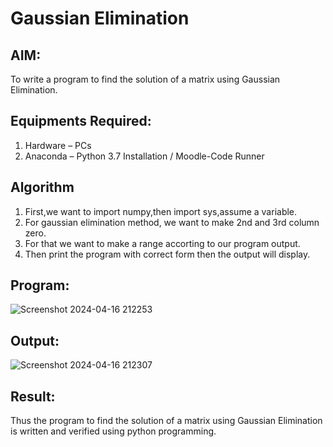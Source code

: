 # Gaussian Elimination

## AIM:
To write a program to find the solution of a matrix using Gaussian Elimination.

## Equipments Required:
1. Hardware – PCs
2. Anaconda – Python 3.7 Installation / Moodle-Code Runner

## Algorithm
1. First,we want to import numpy,then import sys,assume a variable.
2. For gaussian elimination method, we want to make 2nd and 3rd column zero.
3. For that we want to make a range accorting to our program output.
4. Then print the program with correct form then the output will display.

## Program:

![Screenshot 2024-04-16 212253](https://github.com/thunderantony/Gaussian/assets/149364638/1f09c8e0-cd5b-44c2-b71d-64e34f254582)


## Output:

![Screenshot 2024-04-16 212307](https://github.com/thunderantony/Gaussian/assets/149364638/fcf7ca7b-ceaf-45ca-9814-f8af56fd92ce)



## Result:
Thus the program to find the solution of a matrix using Gaussian Elimination is written and verified using python programming.

